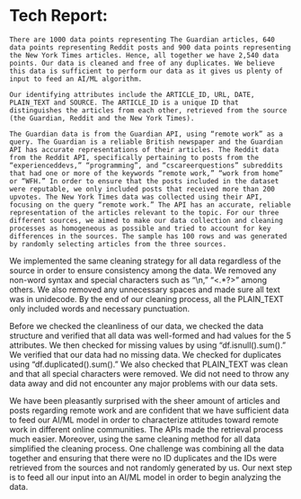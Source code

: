 # Tech Report:


	There are 1000 data points representing The Guardian articles, 640 data points representing Reddit posts and 900 data points representing the New York Times articles. Hence, all together we have 2,540 data points. Our data is cleaned and free of any duplicates. We believe this data is sufficient to perform our data as it gives us plenty of input to feed an AI/ML algorithm. 
  
	Our identifying attributes include the ARTICLE_ID, URL, DATE, PLAIN_TEXT and SOURCE. The ARTICLE_ID is a unique ID that distinguishes the articles from each other, retrieved from the source (the Guardian, Reddit and the New York Times). 
  
	The Guardian data is from the Guardian API, using “remote work” as a query. The Guardian is a reliable British newspaper and the Guardian API has accurate representations of their articles. The Reddit data from the Reddit API, specifically pertaining to posts from the “experienceddevs,” “programming”, and “cscareerquestions” subreddits that had one or more of the keywords “remote work,” “work from home” or “WFH.” In order to ensure that the posts included in the dataset were reputable, we only included posts that received more than 200 upvotes. The New York Times data was collected using their API, focusing on the query “remote work.” The API has an accurate, reliable representation of the articles relevant to the topic. For our three different sources, we aimed to make our data collection and cleaning processes as homogeneous as possible and tried to account for key differences in the sources. The sample has 100 rows and was generated by randomly selecting articles from the three sources.
  
We implemented the same cleaning strategy for all data regardless of the source in order to ensure consistency among the data. We removed any non-word syntax and special characters such as “\n,” “<.*?>” among others. We also removed any unnecessary spaces and made sure all text was in unidecode. By the end of our cleaning process, all the PLAIN_TEXT only included words and necessary punctuation.

Before we checked the cleanliness of our data, we checked the data structure and verified that all data was well-formed and had values for the 5 attributes. We then checked for missing values by using “df.isnull().sum().” We verified that our data had no missing data. We checked for duplicates using “df.duplicated().sum().” We also checked that PLAIN_TEXT was clean and that all special characters were removed. We did not need to throw any data away and did not encounter any major problems with our data sets.

We have been pleasantly surprised with the sheer amount of articles and posts regarding remote work and are confident that we have sufficient data to feed our AI/ML model in order to characterize attitudes toward remote work in different online communities. The APIs made the retrieval process much easier. Moreover, using the same cleaning method for all data simplified the cleaning process. One challenge was combining all the data together and ensuring that there were no ID duplicates and the IDs were retrieved from the sources and not randomly generated by us. Our next step is to feed all our input into an AI/ML model in order to begin analyzing the data.

